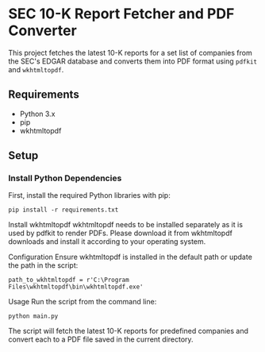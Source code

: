 # SEC 10-K Report Fetcher and PDF Converter

This project fetches the latest 10-K reports for a set list of companies from the SEC's EDGAR database and converts them into PDF format using `pdfkit` and `wkhtmltopdf`.

## Requirements

- Python 3.x
- pip
- wkhtmltopdf

## Setup

### Install Python Dependencies

First, install the required Python libraries with pip:

```
pip install -r requirements.txt
```

Install wkhtmltopdf
wkhtmltopdf needs to be installed separately as it is used by pdfkit to render PDFs. Please download it from wkhtmltopdf downloads and install it according to your operating system.

Configuration
Ensure wkhtmltopdf is installed in the default path or update the path in the script:
```
path_to_wkhtmltopdf = r'C:\Program Files\wkhtmltopdf\bin\wkhtmltopdf.exe'
```
Usage
Run the script from the command line:

```
python main.py
```
The script will fetch the latest 10-K reports for predefined companies and convert each to a PDF file saved in the current directory.
